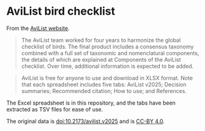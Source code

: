 # AviList bird checklist

From the [AviList website](https://www.avilist.org/checklist/v2025/).

> The AviList team worked for four years to harmonize the global checklist of birds. The final product includes a consensus taxonomy combined with a full set of taxonomic and nomenclatural components, the details of which are explained at Components of the AviList checklist. Over time, additional information is expected to be added. 

> AviList is free for anyone to use and download in XLSX format. Note that each spreadsheet includes five tabs: AviList v2025; Decision summaries; Recommended citation; How to use; and References.

The Excel spreadsheet is in this repository, and the tabs have been extracted as TSV files for ease of use.

The original data is [doi:10.2173/avilist.v2025](https://doi.org/10.2173/avilist.v2025) and is [CC-BY 4.0](https://creativecommons.org/licenses/by/4.0/).
